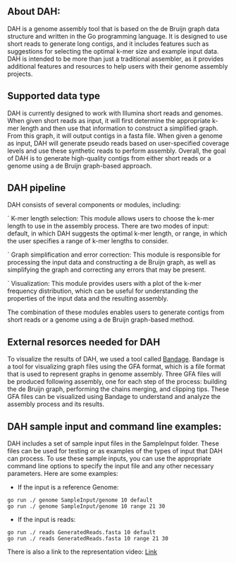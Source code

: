 ## About DAH:
DAH is a genome assembly tool that is based on the de Bruijn graph data structure and written in the Go programming language. It is designed to use short reads to generate long contigs, and it includes features such as suggestions for selecting the optimal k-mer size and example input data. DAH is intended to be more than just a traditional assembler, as it provides additional features and resources to help users with their genome assembly projects.

## Supported data type
DAH is currently designed to work with Illumina short reads and genomes. When given short reads as input, it will first determine the appropriate k-mer length and then use that information to construct a simplified graph. From this graph, it will output contigs in a fasta file. When given a genome as input, DAH will generate pseudo reads based on user-specified coverage levels and use these synthetic reads to perform assembly. Overall, the goal of DAH is to generate high-quality contigs from either short reads or a genome using a de Bruijn graph-based approach.

## DAH pipeline
DAH consists of several components or modules, including:

` K-mer length selection: This module allows users to choose the k-mer length to use in the assembly process. There are two modes of input: default, in which DAH suggests the optimal k-mer length, or range, in which the user specifies a range of k-mer lengths to consider.

` Graph simplification and error correction: This module is responsible for processing the input data and constructing a de Bruijn graph, as well as simplifying the graph and correcting any errors that may be present.

` Visualization: This module provides users with a plot of the k-mer frequency distribution, which can be useful for understanding the properties of the input data and the resulting assembly.

The combination of these modules enables users to generate contigs from short reads or a genome using a de Bruijn graph-based method.
## External resorces needed for DAH
  To visualize the results of DAH, we used a tool called [Bandage](https://rrwick.github.io/Bandage/). Bandage is a tool for visualizing graph files using the GFA format, which is a file format that is used to represent graphs in genome assembly. Three GFA files will be produced following assembly, one for each step of the process: building the de Bruijn graph, performing the chains merging, and clipping tips. These GFA files can be visualized using Bandage to understand and analyze the assembly process and its results.
 
## DAH sample input and command line examples:
DAH includes a set of sample input files in the SampleInput folder. These files can be used for testing or as examples of the types of input that DAH can process. To use these sample inputs, you can use the appropriate command line options to specify the input file and any other necessary parameters. Here are some examples:
 - If the input is a reference Genome:
``` 
go run ./ genome SampleInput/genome 10 default
go run ./ genome SampleInput/genome 10 range 21 30
```
- If the input is reads:
``` 
go run ./ reads GeneratedReads.fasta 10 default
go run ./ reads GeneratedReads.fasta 10 range 21 30
```
There is also a link to the representation video:
[Link]()
